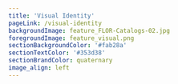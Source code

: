 ```yaml
---
title: 'Visual Identity'
pageLink: /visual-identity
backgroundImage: feature_FLOR-Catalogs-02.jpg
foregroundImage: feature_visual.png
sectionBackgroundColor: '#fab28a'
sectionTextColor: '#353d38'
sectionBrandColor: quaternary
image_align: left
---
```


